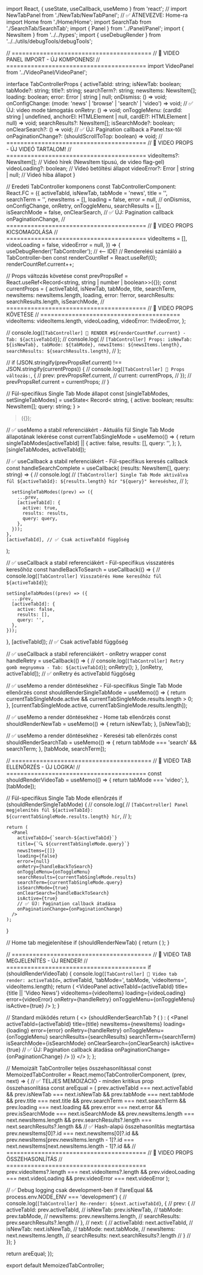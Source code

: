 import React, { useState, useCallback, useMemo } from 'react';
// import NewTabPanel from './NewTab/NewTabPanel'; // ✅ ÁTNEVEZVE: Home-ra
import Home from './Home/Home';
import SearchTab from './SearchTab/SearchTab';
import { Panel } from '../Panel/Panel';
import { NewsItem } from '../../types';
import { useDebugRender } from '../../utils/debugTools/debugTools';

// ========================================
// 🎥 VIDEO PANEL IMPORT - ÚJ KOMPONENS!
// ========================================
import VideoPanel from '../VideoPanel/VideoPanel';

interface TabControllerProps {
  activeTabId: string;
  isNewTab: boolean;
  tabMode?: string;
  title?: string;
  searchTerm?: string;
  newsItems: NewsItem[];
  loading: boolean;
  error: Error | string | null;
  onDismiss: () => void;
  onConfigChange: (mode: 'news' | 'browse' | 'search' | 'video') => void; // ✅ ÚJ: video mode támogatás
  onRetry: () => void;
  onToggleMenu: (cardId: string | undefined, anchorEl: HTMLElement | null, cardEl?: HTMLElement | null) => void;
  searchResults?: NewsItem[];
  isSearchMode?: boolean;
  onClearSearch?: () => void;
  // ✅ ÚJ: Pagination callback a Panel.tsx-től
  onPaginationChange?: (shouldScrollToTop: boolean) => void;
  // ========================================
  // 🎥 VIDEO PROPS - ÚJ VIDEÓ TARTALOM!
  // ========================================
  videoItems?: NewsItem[]; // Videó hírek (NewsItem típusú, de video flag-gel)
  videoLoading?: boolean; // Videó betöltési állapot
  videoError?: Error | string | null; // Videó hiba állapot
}

// Eredeti TabController komponens
const TabControllerComponent: React.FC<TabControllerProps> = ({
  activeTabId,
  isNewTab,
  tabMode = 'news',
  title = '',
  searchTerm = '',
  newsItems = [],
  loading = false,
  error = null,
  // onDismiss,
  onConfigChange,
  onRetry,
  onToggleMenu,
  searchResults = [],
  isSearchMode = false,
  onClearSearch,
  // ✅ ÚJ: Pagination callback
  onPaginationChange,
  // ========================================
  // 🎥 VIDEO PROPS KICSOMAGOLÁSA
  // ========================================
  videoItems = [],
  videoLoading = false,
  videoError = null,
}) => {
  useDebugRender('TabController'); // <-- IDE!
  // Renderelési számláló a TabController-ben
  const renderCountRef = React.useRef(0);
  renderCountRef.current++;

  // Props változás követése
  const prevPropsRef = React.useRef<Record<string, string | number | boolean>>({});
  const currentProps = {
    activeTabId,
    isNewTab,
    tabMode,
    title,
    searchTerm,
    newsItems: newsItems.length,
    loading,
    error: !!error,
    searchResults: searchResults.length,
    isSearchMode,
    // ========================================
    // 🎥 VIDEO PROPS KÖVETÉSE
    // ========================================
    videoItems: videoItems.length,
    videoLoading,
    videoError: !!videoError,
  };

  // console.log(`[TabController] 🔄 RENDER #${renderCountRef.current} - Tab: ${activeTabId}`);
  // console.log(
  //   `[TabController] Props: isNewTab: ${isNewTab}, tabMode: ${tabMode}, newsItems: ${newsItems.length}, searchResults: ${searchResults.length}`,
  // );

  // if (JSON.stringify(prevPropsRef.current) !== JSON.stringify(currentProps)) {
  //   console.log(`[TabController] 📝 Props változás:`, {
  //     prev: prevPropsRef.current,
  //     current: currentProps,
  //   });
  //   prevPropsRef.current = currentProps;
  // }

  // Fül-specifikus Single Tab Mode állapot
  const [singleTabModes, setSingleTabModes] = useState<
    Record<
      string,
      {
        active: boolean;
        results: NewsItem[];
        query: string;
      }
    >
  >({});

  // ✅ useMemo a stabil referenciákért - Aktuális fül Single Tab Mode állapotának lekérése
  const currentTabSingleMode = useMemo(() => {
    return singleTabModes[activeTabId] || {
      active: false,
      results: [],
      query: '',
    };
  }, [singleTabModes, activeTabId]);

  // ✅ useCallback a stabil referenciákért - Fül-specifikus keresés callback
  const handleSearchComplete = useCallback(
    (results: NewsItem[], query: string) => {
      // console.log(
      //   `[TabController] Single Tab Mode aktiválva fül ${activeTabId}: ${results.length} hír "${query}" kereséshez`,
      // );

      setSingleTabModes((prev) => ({
        ...prev,
        [activeTabId]: {
          active: true,
          results: results,
          query: query,
        },
      }));
    },
    [activeTabId], // ✅ Csak activeTabId függőség
  );

  // ✅ useCallback a stabil referenciákért - Fül-specifikus visszatérés keresőhöz
  const handleBackToSearch = useCallback(() => {
    // console.log(`[TabController] Visszatérés Home keresőhöz fül ${activeTabId}`);

    setSingleTabModes((prev) => ({
      ...prev,
      [activeTabId]: {
        active: false,
        results: [],
        query: '',
      },
    }));
  }, [activeTabId]); // ✅ Csak activeTabId függőség

  // ✅ useCallback a stabil referenciákért - onRetry wrapper
  const handleRetry = useCallback(() => {
    // console.log(`[TabController] Retry gomb megnyomva - Tab: ${activeTabId}`);
    onRetry();
  }, [onRetry, activeTabId]); // ✅ onRetry és activeTabId függőség

  // ✅ useMemo a render döntésekhez - Fül-specifikus Single Tab Mode ellenőrzés
  const shouldRenderSingleTabMode = useMemo(() => {
    return currentTabSingleMode.active && currentTabSingleMode.results.length > 0;
  }, [currentTabSingleMode.active, currentTabSingleMode.results.length]);

  // ✅ useMemo a render döntésekhez - Home tab ellenőrzés
  const shouldRenderNewTab = useMemo(() => {
    return isNewTab;
  }, [isNewTab]);

  // ✅ useMemo a render döntésekhez - Keresési tab ellenőrzés
  const shouldRenderSearchTab = useMemo(() => {
    return tabMode === 'search' && searchTerm;
  }, [tabMode, searchTerm]);

  // ========================================
  // 🎥 VIDEO TAB ELLENŐRZÉS - ÚJ LOGIKA!
  // ========================================
  const shouldRenderVideoTab = useMemo(() => {
    return tabMode === 'video';
  }, [tabMode]);

  // Fül-specifikus Single Tab Mode ellenőrzés
  if (shouldRenderSingleTabMode) {
    // console.log(
    //   `[TabController] Panel megjelenítés fül ${activeTabId}: ${currentTabSingleMode.results.length} hír`,
    // );

    return (
      <Panel
        activeTabId={`search-${activeTabId}`}
        title={`🔍 ${currentTabSingleMode.query}`}
        newsItems={[]}
        loading={false}
        error={null}
        onRetry={handleBackToSearch}
        onToggleMenu={onToggleMenu}
        searchResults={currentTabSingleMode.results}
        searchTerm={currentTabSingleMode.query}
        isSearchMode={true}
        onClearSearch={handleBackToSearch}
        isActive={true}
        // ✅ ÚJ: Pagination callback átadása
        onPaginationChange={onPaginationChange}
      />
    );
  }

  // Home tab megjelenítése
  if (shouldRenderNewTab) {
    return (
      <Home
        title={title}
        onConfigChange={onConfigChange}
        onSearchComplete={handleSearchComplete}
        isActive={true}
      />
    );
  }

  // ========================================
  // 🎥 VIDEO TAB MEGJELENÍTÉS - ÚJ RENDER!
  // ========================================
  if (shouldRenderVideoTab) {
    console.log(`[TabController] 🎥 Video tab render: activeTabId=`, activeTabId, 'tabMode=', tabMode, 'videoItems=', videoItems.length);
    return (
      <VideoPanel
        activeTabId={activeTabId}
        title={title || 'Video News'}
        videoItems={videoItems}
        loading={videoLoading}
        error={videoError}
        onRetry={handleRetry}
        onToggleMenu={onToggleMenu}
        isActive={true}
      />
    );
  }

  // Standard működés
  return (
    <>
      {shouldRenderSearchTab ? (
        <SearchTab searchTerm={searchTerm} isActive={true} />
      ) : (
        <Panel
          activeTabId={activeTabId}
          title={title}
          newsItems={newsItems}
          loading={loading}
          error={error}
          onRetry={handleRetry}
          onToggleMenu={onToggleMenu}
          searchResults={searchResults}
          searchTerm={searchTerm}
          isSearchMode={isSearchMode}
          onClearSearch={onClearSearch}
          isActive={true}
          // ✅ ÚJ: Pagination callback átadása
          onPaginationChange={onPaginationChange}
        />
      )}
    </>
  );
};

// Memoizált TabController teljes összehasonlítással
const MemoizedTabController = React.memo(TabControllerComponent, (prev, next) => {
  // ✅ TELJES MEMOIZÁCIÓ - minden kritikus prop összehasonlítása
  const areEqual = (
    prev.activeTabId === next.activeTabId &&
    prev.isNewTab === next.isNewTab &&
    prev.tabMode === next.tabMode &&
    prev.title === next.title &&
    prev.searchTerm === next.searchTerm &&
    prev.loading === next.loading &&
    prev.error === next.error &&
    prev.isSearchMode === next.isSearchMode &&
    prev.newsItems.length === next.newsItems.length &&
    prev.searchResults?.length === next.searchResults?.length &&
    // ✅ Hash-alapú összehasonlítás megtartása
    prev.newsItems[0]?.id === next.newsItems[0]?.id &&
    prev.newsItems[prev.newsItems.length - 1]?.id === next.newsItems[next.newsItems.length - 1]?.id &&
    // ========================================
    // 🎥 VIDEO PROPS ÖSSZEHASONLÍTÁS
    // ========================================
    prev.videoItems?.length === next.videoItems?.length &&
    prev.videoLoading === next.videoLoading &&
    prev.videoError === next.videoError
  );

  // ✅ Debug logging csak development-ben
  if (!areEqual && process.env.NODE_ENV === 'development') {
    // console.log(`[TabController] Re-render: ${next.activeTabId}`, {
    //   prev: {
    //     activeTabId: prev.activeTabId,
    //     isNewTab: prev.isNewTab,
    //     tabMode: prev.tabMode,
    //     newsItems: prev.newsItems.length,
    //     searchResults: prev.searchResults?.length
    //   },
    //   next: {
    //     activeTabId: next.activeTabId,
    //     isNewTab: next.isNewTab,
    //     tabMode: next.tabMode,
    //     newsItems: next.newsItems.length,
    //     searchResults: next.searchResults?.length
    //   }
    // });
  }

  return areEqual;
});

export default MemoizedTabController;
